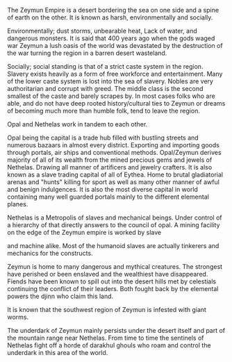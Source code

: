 The Zeymun Empire is a desert bordering the sea on one side and a spine of earth on the other. It is known as harsh, environmentally and socially.

  

Environmentally; dust storms, unbearable heat, Lack of water, and dangerous monsters. It is said that 400 years ago when the gods waged war Zeymun a lush oasis of the world was devastated by the destruction of the war turning the region in a barren desert wasteland.

  

Socially; social standing is that of a strict caste system in the region. Slavery exists heavily as a form of free workforce and entertainment. Many of the lower caste system is lost into the sea of slavery. Nobles are very authoritarian and corrupt with greed. The middle class is the second smallest of the caste and barely scrapes by. In most cases folks who are able, and do not have deep rooted history/cultural ties to Zeymun or dreams of becoming much more than humble folk, tend to leave the region.  

  

Opal and Nethelas work in tandem to each other.  
  
Opal being the capital is a trade hub filled with bustling streets and numerous bazaars in almost every district. Exporting and importing goods through portals, air ships and conventional methods. Opal/Zeymun derives majority of all of its wealth from the mined precious gems and jewels of Nethelas. Drawing all manner of artificers and jewelry crafters. It is also known as a slave trading capital of all of Eythea. Home to brutal gladiatorial arenas and "hunts" killing for sport as well as many other manner of awful and benign indulgences. It is also the most diverse capital in world containing many well guarded portals mainly to the different elemental planes.

  

Nethelas is a Metropolis of slaves and mechanical beings. Under control of a hierarchy of that directly answers to the council of opal. A mining facility on the edge of the Zeymun empire is worked by slave

and machine alike. Most of the humanoid slaves are actually tinkerers and mechanics for the constructs.

  

Zeymun is home to many dangerous and mythical creatures. The strongest have perished or been enslaved and the wealthiest have disappeared. Fiends have been known to spill out into the desert hills met by celestials continuing the conflict of their leaders. Both fought back by the elemental powers the djinn who claim this land.

  

It is known that the southwest region of Zeymun is infested with giant worms.

  

The underdark of Zeymun mainly persists under the desert itself and part of the mountain range near Nethelas. From time to time the sentinels of Nethelas fight off a horde of darakhul ghouls who roam and control the underdark in this area of the world.
